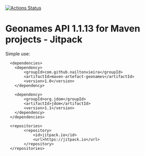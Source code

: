 [![Actions Status](https://github.com/nailtonvieira/osgi-karaf-maven-geonames-api/workflows/JavaCI/badge.svg)](https://github.com/{owner}/{repo}/actions)

# Geonames API 1.1.13 for Maven projects - Jitpack

Simple use:
      
      <dependencies>
        <dependency>
            <groupId>com.github.nailtonvieira</groupId>
            <artifactId>maven-artefact-geonames</artifactId>
            <version>1.0</version>
        </dependency>
        
        <dependency>
            <groupId>org.jdom</groupId>
            <artifactId>jdom</artifactId>
            <version>1.1</version>
        </dependency>
      </dependencies>
        
      <repositories>
            <repository>
                <id>jitpack.io</id>
                <url>https://jitpack.io</url>
            </repository>
      </repositories>
